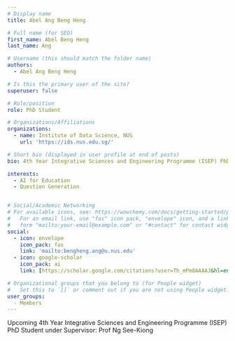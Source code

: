 ```yaml
---
# Display name
title: Abel Ang Beng Heng

# Full name (for SEO)
first_name: Abel Beng Heng
last_name: Ang

# Username (this should match the folder name)
authors:
  - Abel Ang Beng Heng

# Is this the primary user of the site?
superuser: false

# Role/position
role: PhD Student

# Organizations/Affiliations
organizations:
  - name: Institute of Data Science, NUS
    url: 'https://ids.nus.edu.sg/'

# Short bio (displayed in user profile at end of posts)
bio: 4th Year Integrative Sciences and Engineering Programme (ISEP) PhD Student

interests:
  - AI for Education
  - Question Generation


# Social/Academic Networking
# For available icons, see: https://wowchemy.com/docs/getting-started/page-builder/#icons
#   For an email link, use "fas" icon pack, "envelope" icon, and a link in the
#   form "mailto:your-email@example.com" or "#contact" for contact widget.
social:
  - icon: envelope
    icon_pack: fas
    link: 'mailto:bengheng.ang@u.nus.edu'
  - icon: google-scholar
    icon_pack: ai
    link: [https://scholar.google.com/citations?user=Th_mPm8AAAAJ&hl=en](https://www.linkedin.com/in/beng-heng/?originalSubdomain=sg)]

# Organizational groups that you belong to (for People widget)
#   Set this to `[]` or comment out if you are not using People widget.
user_groups:
  - Members
---
```


Upcoming 4th Year Integrative Sciences and Engineering Programme (ISEP) PhD Student under 
Supervisor: Prof Ng See-Kiong

